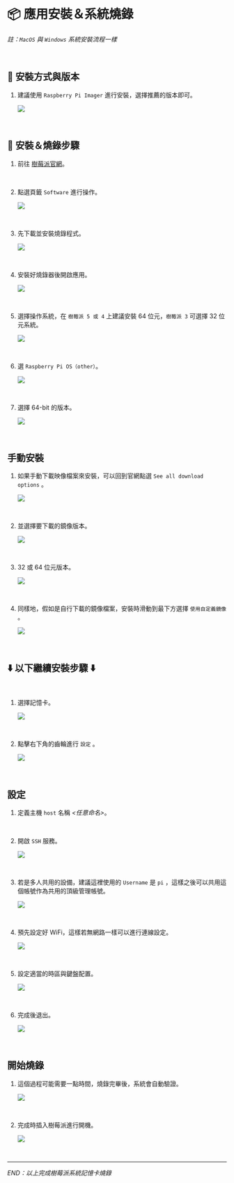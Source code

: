 # 📦 應用安裝＆系統燒錄

_註：`MacOS` 與 `Windows` 系統安裝流程一樣_

<br>

## 🌟 安裝方式與版本

1. 建議使用 `Raspberry Pi Imager` 進行安裝，選擇推薦的版本即可。

   ![](images/img_17.png)

<br>

## 🌟 安裝＆燒錄步驟

1. 前往 [樹莓派官網](https://www.raspberrypi.com/)。

<br>

2. 點選頁籤 `Software` 進行操作。
   
   ![](images/img_71.png)

<br>

3. 先下載並安裝燒錄程式。

   ![](images/img_72.png)

<br>

4. 安裝好燒錄器後開啟應用。

   ![](images/img_73.png)

<br>

5. 選擇操作系統，在 `樹莓派 5 或 4` 上建議安裝 64 位元，`樹莓派 3` 可選擇 32 位元系統。

   ![](images/img_74.png)

<br>

6. 選 `Raspberry Pi OS（other）`。

   ![](images/img_75.png)

<br>

7. 選擇 64-bit 的版本。

   ![](images/img_76.png)

<br>

## 手動安裝

1. 如果手動下載映像檔案來安裝，可以回到官網點選 `See all download options` 。

   ![](images/img_77.png)

<br>

2. 並選擇要下載的鏡像版本。

   ![](images/img_78.png)

<br>

3. 32 或 64 位元版本。

   ![](images/img_79.png)

<br>

4. 同樣地，假如是自行下載的鏡像檔案，安裝時滑動到最下方選擇 `使用自定義鏡像` 。

   ![](images/img_80.png)

<br>

## ⬇️ 以下繼續安裝步驟 ⬇️ 

<br>

1. 選擇記憶卡。

   ![](images/img_81.png)

<br>

2. 點擊右下角的齒輪進行 `設定` 。

   ![](images/img_82.png)

<br>

## 設定

1. 定義主機 `host` 名稱 *<任意命名>*。

<br>

2. 開啟 `SSH` 服務。

   ![](images/img_83.png)

<br>

3. 若是多人共用的設備，建議這裡使用的 `Username` 是 `pi` ，這樣之後可以共用這個帳號作為共用的頂級管理帳號。

   ![](images/img_84.png)

<br>

4. 預先設定好 WiFi，這樣若無網路一樣可以進行連線設定。

   ![](images/img_85.png)

<br>

5. 設定適當的時區與鍵盤配置。

   ![](images/img_86.png)

<br>

6. 完成後退出。

   ![](images/img_87.png)

<br>    

## 開始燒錄

1. 這個過程可能需要一點時間，燒錄完畢後，系統會自動驗證。

   ![](images/img_88.png)

<br>

2. 完成時插入樹莓派進行開機。

   ![](images/img_89.png)

<br>

___

_END：以上完成樹莓派系統記憶卡燒錄_